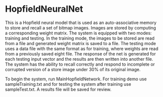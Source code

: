 # HopfieldNeuralNet

This is a Hopfield neural model that is used as an auto-associative memory to store and recall a set of bitmap images. 
Images are stored by computing a corresponding weight matrix. The system is equipped with two modes: training and testing.
In the training mode, the images to be stored are read from a file and generated weight matrix is saved to a file. 
The testing mode uses a data file with the same format as for training, where weights are read from a previously saved eight file.
The response of the net is generated for each testing input vector and the results are then written into another file.
The system has the ability to recall correctly and respond to incomplete or corrupted version of a store image under 30% of
its original image.

To begin the system, run MainHopfieldNetwork. For training demo use sampleTraining.txt and for testing 
the system after training use sampleTest.txt. A results file will be saved for review.
